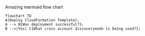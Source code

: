 Amazing mermaid flow chart

```mermaid
flowchart TD
A(Deploy CloudFormation Template);
A --> B{Was deployment successful?};
B -->|Yes| C{What cross account discoverymode is being used?};

```
